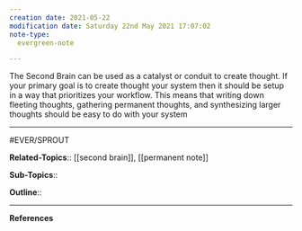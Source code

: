 ```yaml
---
creation date: 2021-05-22
modification date: Saturday 22nd May 2021 17:07:02
note-type: 
  evergreen-note

---
```


The Second Brain can be used as a catalyst or conduit to create thought. If your primary goal is to create thought your system then it should be setup in a way that prioritizes your workflow. This means that writing down fleeting thoughts, gathering permanent thoughts, and synthesizing larger thoughts should be easy to do with your system

---

#EVER/SPROUT 

**Related-Topics**:: [[second brain]], [[permanent note]]
	
**Sub-Topics**::
	
**Outline**::

--- 
**References**